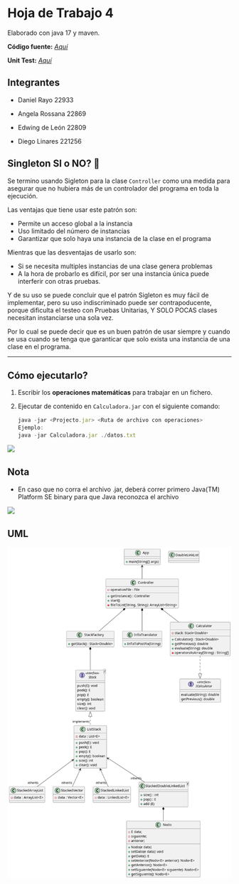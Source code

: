 # Hoja de Trabajo 4

Elaborado con java 17 y maven.

**Código fuente:**  [*Aquí*](https://github.com/DanielRasho/HT4-InfixCalculator/tree/main/App_main/src/main/java)

**Unit Test:** [*Aquí*](https://github.com/DanielRasho/HT4-InfixCalculator/tree/main/App_main/src/test/java/App_main)

## Integrantes

- Daniel Rayo 22933

- Angela Rossana 22869

- Edwing de León 22809 

- Diego Linares 221256

## Singleton SI o NO? 🤨

Se termino usando Sigleton para la clase `Controller` como una medida para asegurar que no hubiera más de un controlador del programa en toda la ejecución. 

Las ventajas que tiene usar este patrón son: 
- Permite un acceso global a la instancia
- Uso limitado del número de instancias
- Garantizar que solo haya una instancia de la clase en el programa

Mientras que las desventajas de usarlo son: 
- Si se necesita multiples instancias de una clase genera problemas
- A la hora de probarlo es difícil, por ser una instancia única puede interferir con otras pruebas.

Y de su uso se puede concluir que el patrón Sigleton es muy fácil de implementar, pero su uso indiscriminado puede ser contrapoducente, porque dificulta el testeo con Pruebas Unitarias, Y SOLO POCAS clases necesitan instanciarse una sola vez. 

Por lo cual se puede decir que es un buen patrón de usar siempre y cuando se usa cuando se tenga que garanticar que solo exista una instancia de una clase en el programa.

---

## Cómo ejecutarlo?

1. Escribir los **operaciones matemáticas** para trabajar en un fichero.

2. Ejecutar de contenido en `Calculadora.jar` con el siguiente comando:
   
   ```javascript
   java -jar <Projecto.jar> <Ruta de archivo con operaciones>
   Ejemplo:
   java -jar Calculadora.jar ./datos.txt
   ```

![](media/howToUse.gif)

## Nota
- En caso que no corra el archivo .jar, deberá correr primero Java(TM) Platform SE binary para que Java reconozca el archivo

![](media/jarr.gif)

## UML

![](./classesUML.png)  
